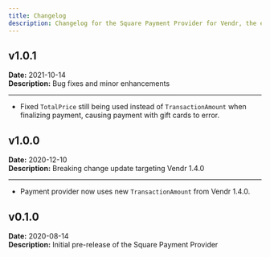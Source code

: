 ```yaml
---
title: Changelog
description: Changelog for the Square Payment Provider for Vendr, the eCommerce solution for Umbraco v8+
---
```


## v1.0.1   
**Date:** 2021-10-14    
**Description:** Bug fixes and minor enhancements 

---  

<changelog>
<changelog-group category="Fixed">  

    
* Fixed `TotalPrice` still being used instead of `TransactionAmount` when finalizing payment, causing payment with gift cards to error.


</changelog-group>
</changelog>

## v1.0.0   
**Date:** 2020-12-10    
**Description:** Breaking change update targeting Vendr 1.4.0 

---  

<changelog>
<changelog-group category="Breaking">  

    
* Payment provider now uses new `TransactionAmount` from Vendr 1.4.0.


</changelog-group>
</changelog>

## v0.1.0  
**Date:** 2020-08-14   
**Description:** Initial pre-release of the Square Payment Provider 
